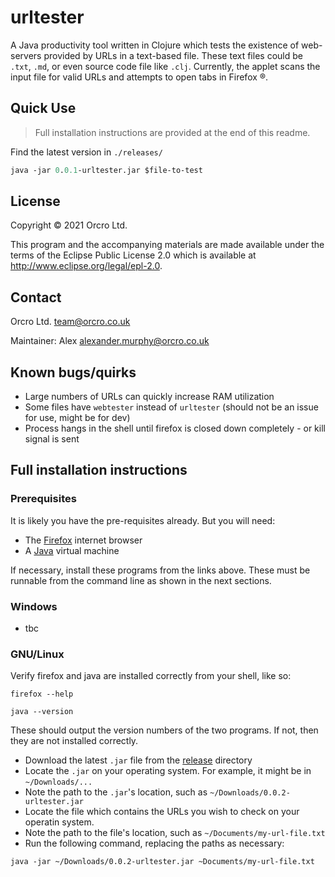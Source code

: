 <!-- SPDX-FileCopyrightText: 2021 Orcro Ltd. team@orcro.co.uk -->
<!-- -->
<!-- SPDX-License-Identifier: EPL-2.0 -->

# urltester

A Java productivity tool written in Clojure which tests the existence of web-servers provided by URLs in a text-based file. These text files could be `.txt`, `.md`, or even source code file like `.clj`. Currently, the applet scans the input file for valid URLs and attempts to open tabs in Firefox &reg;.

## Quick Use

> Full installation instructions are provided at the end of this readme.

Find the latest version in `./releases/`

```clojure
java -jar 0.0.1-urltester.jar $file-to-test
```

## License

Copyright © 2021 Orcro Ltd.

This program and the accompanying materials are made available under the
terms of the Eclipse Public License 2.0 which is available at
http://www.eclipse.org/legal/epl-2.0.

## Contact

Orcro Ltd. team@orcro.co.uk

Maintainer: Alex alexander.murphy@orcro.co.uk

## Known bugs/quirks

- Large numbers of URLs can quickly increase RAM utilization
- Some files have `webtester` instead of `urltester` (should not be an issue for use, might be for dev)
- Process hangs in the shell until firefox is closed down completely - or kill signal is sent

## Full installation instructions

### Prerequisites

It is likely you have the pre-requisites already. But you will need:

- The [Firefox](https://www.mozilla.org/en-GB/firefox/new) internet browser 
- A [Java](https://java.com/en/download) virtual machine

If necessary, install these programs from the links above. These must be runnable from the command line as shown in the next sections.

### Windows

- tbc

### GNU/Linux

Verify firefox and java are installed correctly from your shell, like so:

`firefox --help`

`java --version`

These should output the version numbers of the two programs. If not, then they are not installed correctly.

- Download the latest `.jar` file from the [release](https://github.com/galacticalex/urltester/tree/master/release) directory
- Locate the `.jar` on your operating system. For example, it might be in `~/Downloads/...`
- Note the path to the `.jar`'s location, such as `~/Downloads/0.0.2-urltester.jar`
- Locate the file which contains the URLs you wish to check on your operatin system.
- Note the path to the file's location, such as `~/Documents/my-url-file.txt`
- Run the following command, replacing the paths as necessary:

`java -jar ~/Downloads/0.0.2-urltester.jar ~Documents/my-url-file.txt`


